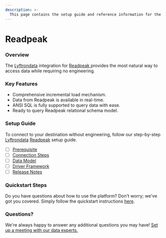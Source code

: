 ```yaml
---
description: >-
  This page contains the setup guide and reference information for the Readpeak source connector.
---
```


# Readpeak

### Overview

The [Lyftrondata](https://www.lyftrondata.com/) integration for [Readpeak](https://www.lyftrondata.com/integration/readpeak/)[ ](https://www.lyftrondata.com/integration/readpeak/)provides the most natural way to access data while requiring no engineering.

### Key Features

* Comprehensive incremental load mechanism.
* Data from Readpeak is available in real-time.&#x20;
* ANSI SQL is fully supported to query data with ease.
* Ready to query Readpeak relational schema model.

### Setup Guide

To connect to your destination without engineering, follow our step-by-step [Lyftrondata](https://www.lyftrondata.com/)  [Readpeak](https://www.lyftrondata.com/integration/readpeak/) setup guide.

* [ ] [Prerequisite](../../marketing-analytics/readpeak/prerequisite.md)
* [ ] [Connection Steps](../../marketing-analytics/readpeak/connection-steps.md)
* [ ] [Data Model](../../marketing-analytics/readpeak/data-model/)
* [ ] [Driver Framework](../../marketing-analytics/readpeak/driver-framework/)
* [ ] [Release Notes](../../marketing-analytics/readpeak/release-notes.md)

### Quickstart Steps

Do you have questions about how to use the platform? Don't worry; we've got you covered. Simply follow the quickstart instructions [here](../../../quickstart-steps.md).

### Questions? <a href="#questions" id="questions"></a>

We're always happy to answer any additional questions you may have! [Set up a meeting with our data experts.](https://www.lyftrondata.com/book-a-meeting/)


